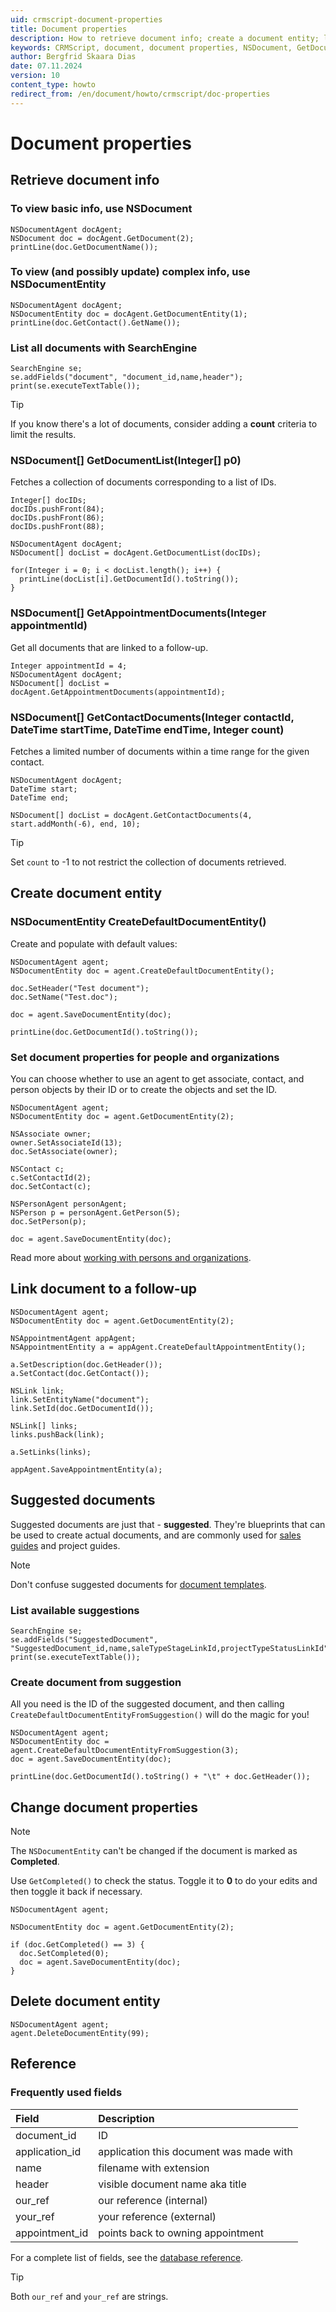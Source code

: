 ```yaml
---
uid: crmscript-document-properties
title: Document properties
description: How to retrieve document info; create a document entity; link document to a follow-up; change document properties; work with suggested documents.
keywords: CRMScript, document, document properties, NSDocument, GetDocumentEntity, GetDocumentList, GetAppointmentDocuments, GetContactDocuments, CreateDefaultDocumentEntity, SuggestedDocument
author: Bergfrid Skaara Dias
date: 07.11.2024
version: 10
content_type: howto
redirect_from: /en/document/howto/crmscript/doc-properties
---
```


# Document properties

## Retrieve document info

### To view basic info, use NSDocument

```crmscript!
NSDocumentAgent docAgent;
NSDocument doc = docAgent.GetDocument(2);
printLine(doc.GetDocumentName());
```

### To view (and possibly update) complex info, use NSDocumentEntity

```crmscript!
NSDocumentAgent docAgent;
NSDocumentEntity doc = docAgent.GetDocumentEntity(1);
printLine(doc.GetContact().GetName());
```

### List all documents with SearchEngine

```crmscript!
SearchEngine se;
se.addFields("document", "document_id,name,header");
print(se.executeTextTable());
```

> [!TIP]
> If you know there's a lot of documents, consider adding a **count** criteria to limit the results.

### NSDocument[] GetDocumentList(Integer[] p0)

Fetches a collection of documents corresponding to a list of IDs.

```crmscript!
Integer[] docIDs;
docIDs.pushFront(84);
docIDs.pushFront(86);
docIDs.pushFront(88);

NSDocumentAgent docAgent;
NSDocument[] docList = docAgent.GetDocumentList(docIDs);

for(Integer i = 0; i < docList.length(); i++) {
  printLine(docList[i].GetDocumentId().toString());
}
```

### NSDocument[] GetAppointmentDocuments(Integer appointmentId)

Get all documents that are linked to a follow-up.

```crmscript
Integer appointmentId = 4;
NSDocumentAgent docAgent;
NSDocument[] docList = docAgent.GetAppointmentDocuments(appointmentId);
```

<!-- markdownlint-disable-next-line MD013 -->
### NSDocument[] GetContactDocuments(Integer contactId, DateTime startTime, DateTime endTime, Integer count)

Fetches a limited number of documents within a time range for the given contact.

```crmscript
NSDocumentAgent docAgent;
DateTime start;
DateTime end;

NSDocument[] docList = docAgent.GetContactDocuments(4, start.addMonth(-6), end, 10);
```

> [!TIP]
> Set `count` to -1 to not restrict the collection of documents retrieved.

## Create document entity

### NSDocumentEntity CreateDefaultDocumentEntity()

Create and populate with default values:

```crmscript!
NSDocumentAgent agent;
NSDocumentEntity doc = agent.CreateDefaultDocumentEntity();

doc.SetHeader("Test document");
doc.SetName("Test.doc");

doc = agent.SaveDocumentEntity(doc);

printLine(doc.GetDocumentId().toString());
```

### Set document properties for people and organizations

You can choose whether to use an agent to get associate, contact, and person objects by their ID or to create the objects and set the ID.

```crmscript
NSDocumentAgent agent;
NSDocumentEntity doc = agent.GetDocumentEntity(2);

NSAssociate owner;
owner.SetAssociateId(13);
doc.SetAssociate(owner);

NSContact c;
c.SetContactId(2);
doc.SetContact(c);

NSPersonAgent personAgent;
NSPerson p = personAgent.GetPerson(5);
doc.SetPerson(p);

doc = agent.SaveDocumentEntity(doc);
```

Read more about [working with persons and organizations][4].

## Link document to a follow-up

```crmscript
NSDocumentAgent agent;
NSDocumentEntity doc = agent.GetDocumentEntity(2);

NSAppointmentAgent appAgent;
NSAppointmentEntity a = appAgent.CreateDefaultAppointmentEntity();

a.SetDescription(doc.GetHeader());
a.SetContact(doc.GetContact());

NSLink link;
link.SetEntityName("document");
link.SetId(doc.GetDocumentId());

NSLink[] links;
links.pushBack(link);

a.SetLinks(links);

appAgent.SaveAppointmentEntity(a);
```

## Suggested documents

Suggested documents are just that  - **suggested**. They're blueprints that can be used to create actual documents, and are commonly used for [sales guides][2] and project guides.

> [!NOTE]
> Don't confuse suggested documents for [document templates][1].

### List available suggestions

```crmscript!
SearchEngine se;
se.addFields("SuggestedDocument", "SuggestedDocument_id,name,saleTypeStageLinkId,projectTypeStatusLinkId");
print(se.executeTextTable());
```

### Create document from suggestion

All you need is the ID of the suggested document, and then calling `CreateDefaultDocumentEntityFromSuggestion()` will do the magic for you!

```crmscript!
NSDocumentAgent agent;
NSDocumentEntity doc = agent.CreateDefaultDocumentEntityFromSuggestion(3);
doc = agent.SaveDocumentEntity(doc);

printLine(doc.GetDocumentId().toString() + "\t" + doc.GetHeader());
```

## Change document properties

> [!NOTE]
> The `NSDocumentEntity` can't be changed if the document is marked as **Completed**.
>
> Use `GetCompleted()` to check the status. Toggle it to **0** to do your edits and then toggle it back if necessary.

```crmscript
NSDocumentAgent agent;

NSDocumentEntity doc = agent.GetDocumentEntity(2);

if (doc.GetCompleted() == 3) {
  doc.SetCompleted(0);
  doc = agent.SaveDocumentEntity(doc);
}
```

## Delete document entity

```crmscript
NSDocumentAgent agent;
agent.DeleteDocumentEntity(99);
```

## Reference

### Frequently used fields

| Field | Description |
|:--|:--|
| document_id | ID |
| application_id | application this document was made with |
| name | filename with extension |
| header | visible document name aka title |
| our_ref | our reference (internal) |
| your_ref | your reference (external) |
| appointment_id | points back to owning appointment |

For a complete list of fields, see the [database reference][3].

> [!TIP]
> Both `our_ref` and `your_ref` are strings.

<!-- Referenced links -->
[1]: templates.md
[2]: ../sale/guides.md
[3]: ../../../../database/tables/document.md
[4]: ../contact/index.md
